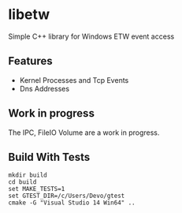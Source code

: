 # libetw
Simple C++ library for Windows ETW event access

## Features
 - Kernel Processes and Tcp Events
 - Dns Addresses

## Work in progress

The IPC, FileIO Volume are a work in progress.

## Build With Tests
```
mkdir build
cd build
set MAKE_TESTS=1
set GTEST_DIR=/c/Users/Devo/gtest
cmake -G "Visual Studio 14 Win64" ..
```
